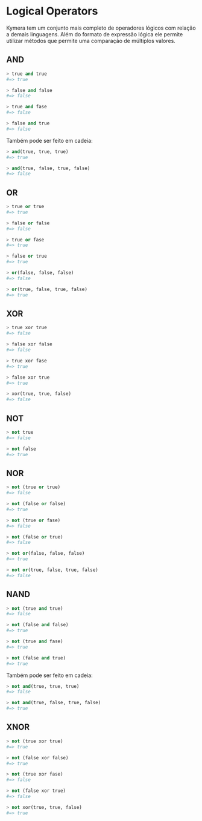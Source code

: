 # Logical Operators

Kymera tem um conjunto mais completo de operadores lógicos com relação a demais linguagens. Além do formato de expressão lógica ele permite utilizar métodos que permite uma comparação de múltiplos valores.

## AND

```python
> true and true
#=> true

> false and false
#=> false

> true and fase
#=> false

> false and true
#=> false
```

Também pode ser feito em cadeia:

```python
> and(true, true, true)
#=> true

> and(true, false, true, false)
#=> false
```

## OR

```python
> true or true
#=> true

> false or false
#=> false

> true or fase
#=> true

> false or true
#=> true
```

```python
> or(false, false, false)
#=> false

> or(true, false, true, false)
#=> true
```

## XOR

```python
> true xor true
#=> false

> false xor false
#=> false

> true xor fase
#=> true

> false xor true
#=> true
```

```python
> xor(true, true, false)
#=> false
```

## NOT

```python
> not true
#=> false

> not false
#=> true
```

## NOR

```python
> not (true or true)
#=> false

> not (false or false)
#=> true

> not (true or fase)
#=> false

> not (false or true)
#=> false
```

```python
> not or(false, false, false)
#=> true

> not or(true, false, true, false)
#=> false
```

## NAND

```python
> not (true and true)
#=> false

> not (false and false)
#=> true

> not (true and fase)
#=> true

> not (false and true)
#=> true
```

Também pode ser feito em cadeia:

```python
> not and(true, true, true)
#=> false

> not and(true, false, true, false)
#=> true
```

## XNOR

```python
> not (true xor true)
#=> true

> not (false xor false)
#=> true

> not (true xor fase)
#=> false

> not (false xor true)
#=> false
```

```python
> not xor(true, true, false)
#=> true
```




